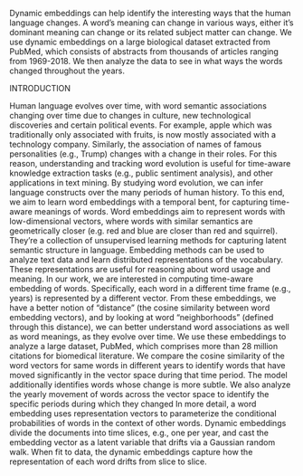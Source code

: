 Dynamic embeddings can help identify the interesting ways that the human language changes. A word’s meaning can change in various ways, either it’s dominant meaning can change or its related subject matter can change. We use dynamic embeddings on a large biological dataset extracted from PubMed, which consists of abstracts from thousands of articles ranging from 1969-2018. We then analyze the data to see in what ways the words changed throughout the years.

INTRODUCTION

Human language evolves over time, with word semantic associations changing over time due to changes in culture, new technological discoveries and certain political events. For example, apple which was traditionally only associated with fruits, is now mostly associated with a technology company. Similarly, the association of names of famous personalities (e.g., Trump) changes with a change in their roles. For this reason, understanding and tracking word evolution is useful for time-aware knowledge extraction tasks (e.g., public sentiment analysis), and other applications in text mining. By studying word evolution, we can infer language constructs over the many periods of human history.
To this end, we aim to learn word embeddings with a temporal bent, for capturing time-aware meanings of words. Word embeddings aim to represent words with low-dimensional vectors, where words with similar semantics are geometrically closer (e.g. red and blue are closer than red and squirrel). They’re a collection of unsupervised learning methods for capturing latent semantic structure in language. Embedding methods can be used to analyze text data and learn distributed representations of the vocabulary. These representations are useful for reasoning about word usage and meaning. 
In our work, we are interested in computing time-aware embedding of words. Specifically, each word in a different time frame (e.g., years) is represented by a different vector. From these embeddings, we have a better notion of “distance” (the cosine similarity between word embedding vectors), and by looking at word “neighborhoods” (defined through this distance), we can better understand word associations as well as word meanings, as they evolve over time. We use these embeddings to analyze a large dataset, PubMed, which comprises more than 28 million citations for biomedical literature.
We compare the cosine similarity of the word vectors for same words in different years to identify words that have moved significantly in the vector space during that time period. The model additionally identifies words whose change is more subtle. We also analyze the yearly movement of words across the vector space to identify the specific periods during which they changed
In more detail, a word embedding uses representation vectors to parameterize the conditional probabilities of words in the context of other words. Dynamic embeddings divide the documents into time slices, e.g., one per year, and cast the embedding vector as a latent variable that drifts via a Gaussian random walk. When fit to data, the dynamic embeddings capture how the representation of each word drifts from slice to slice.
